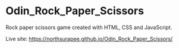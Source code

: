 # Odin_Rock_Paper_Scissors

Rock paper scissors game created with HTML, CSS and JavaScript.

Live site: https://northsurapee.github.io/Odin_Rock_Paper_Scissors/
